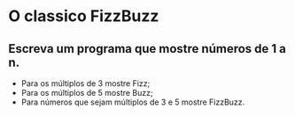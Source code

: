 # O classico FizzBuzz

 ## Escreva um programa que mostre números de 1 a n.
  * Para os múltiplos de 3 mostre Fizz;
  * Para os múltiplos de 5 mostre Buzz;
  * Para números que sejam múltiplos de 3 e 5 mostre FizzBuzz.

